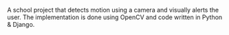A school project that detects motion using a camera and visually alerts the user.
The implementation is done using OpenCV and code written in Python & Django.
